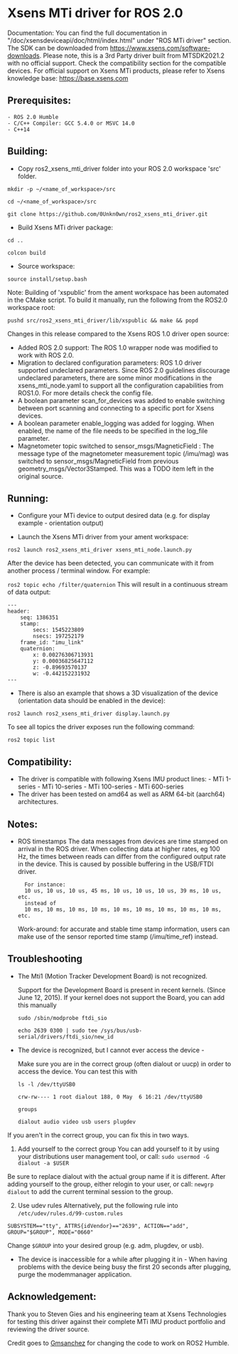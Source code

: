 # Xsens MTi driver for ROS 2.0

Documentation:
You can find the full documentation in "<your MT SDK directory>/doc/xsensdeviceapi/doc/html/index.html" under "ROS MTi driver" section. The SDK can be downloaded from https://www.xsens.com/software-downloads. Please note, this is a 3rd Party driver built from MTSDK2021.2 with no official support. Check the compatibility section for the compatible devices. For official support on Xsens MTi products, please refer to Xsens knowledge base: https://base.xsens.com

## Prerequisites:
    - ROS 2.0 Humble
    - C/C++ Compiler: GCC 5.4.0 or MSVC 14.0
    - C++14

## Building:
- Copy ros2_xsens_mti_driver folder into your ROS 2.0 workspace 'src' folder.

`mkdir -p ~/<name_of_workspace>/src`

`cd ~/<name_of_workspace>/src`

`git clone https://github.com/0Unkn0wn/ros2_xsens_mti_driver.git`

- Build Xsens MTi driver package:

`cd ..`

`colcon build`

- Source workspace:

`source install/setup.bash`

Note: Building of 'xspublic' from the ament workspace has been automated in the CMake script. To build it manually, run the following from the ROS2.0 workspace root:

`pushd src/ros2_xsens_mti_driver/lib/xspublic && make && popd`

Changes in this release compared to the Xsens ROS 1.0 driver open source:
- Added ROS 2.0 support: The ROS 1.0 wrapper node was modified to work with ROS 2.0.
- Migration to declared configuration parameters: ROS 1.0 driver supported undeclared parameters. Since ROS 2.0 guidelines discourage undeclared parameters, there are some minor modifications in the xsens_mti_node.yaml to support all the configuration capabilities from ROS1.0. For more details check the config file.
- A boolean parameter scan_for_devices was added to enable switching between port scanning and connecting to a specific port for Xsens devices.
- A boolean parameter enable_logging was added for logging. When enabled, the name of the file needs to be specified in the log_file parameter.
- Magnetometer topic switched to sensor_msgs/MagneticField : The message type of the magnetometer measurement topic (/imu/mag) was switched to sensor_msgs/MagneticField from previous geometry_msgs/Vector3Stamped. This was a TODO item left in the original source.

## Running:
- Configure your MTi device to output desired data (e.g. for display example - orientation output)

- Launch the Xsens MTi driver from your ament workspace:

`ros2 launch ros2_xsens_mti_driver xsens_mti_node.launch.py`

  After the device has been detected, you can communicate with it from another process / terminal window.
  For example:
  
  `ros2 topic echo /filter/quaternion`
  This will result in a continuous stream of data output:
  ```
  ---
  header: 
      seq: 1386351
      stamp: 
          secs: 1545223809
          nsecs: 197252179
      frame_id: "imu_link"
      quaternion: 
          x: 0.00276306713931
          y: 0.00036825647112
          z: -0.89693570137
          w: -0.442152231932
  ---
  ```
- There is also an example that shows a 3D visualization of the device (orientation data should be enabled in the device):

`ros2 launch ros2_xsens_mti_driver display.launch.py`

To see all topics the driver exposes run the following command:

`ros2 topic list`

## Compatibility:
- The driver is compatible with following Xsens IMU product lines:
      - MTi 1-series
      - MTi 10-series
      - MTi 100-series
      - MTi 600-series
- The driver has been tested on amd64 as well as ARM 64-bit (aarch64) architectures. 


## Notes:
- ROS timestamps
        The data messages from devices are time stamped on arrival in the ROS driver.
        When collecting data at higher rates, eg 100 Hz, the times between reads can differ from the configured output rate in the device.
        This is caused by possible buffering in the USB/FTDI driver.

        For instance:
        10 us, 10 us, 10 us, 45 ms, 10 us, 10 us, 10 us, 39 ms, 10 us, etc.
        instead of 
        10 ms, 10 ms, 10 ms, 10 ms, 10 ms, 10 ms, 10 ms, 10 ms, 10 ms, etc.

  Work-around: for accurate and stable time stamp information, users can make use of the sensor reported time stamp (/imu/time_ref) instead.

## Troubleshooting

- The Mti1 (Motion Tracker Development Board) is not recognized.

  Support for the Development Board is present in recent kernels. (Since June 12, 2015).
  If your kernel does not support the Board, you can add this manually

  `sudo /sbin/modprobe ftdi_sio`
  
  `echo 2639 0300 | sudo tee /sys/bus/usb-serial/drivers/ftdi_sio/new_id`


- The device is recognized, but I cannot ever access the device -

  Make sure you are in the correct group (often dialout or uucp) in order to
  access the device. You can test this with

  `ls -l /dev/ttyUSB0`
  
  `crw-rw---- 1 root dialout 188, 0 May  6 16:21 /dev/ttyUSB0`
  
  `groups`
  
  `dialout audio video usb users plugdev`

If you aren't in the correct group, you can fix this in two ways.

1. Add yourself to the correct group
You can add yourself to it by using your distributions user management tool, or call: `sudo usermod -G dialout -a $USER`

Be sure to replace dialout with the actual group name if it is different. After adding yourself to the group, either relogin to your user, or call:
`newgrp dialout` to add the current terminal session to the group.

2. Use udev rules
Alternatively, put the following rule into `/etc/udev/rules.d/99-custom.rules`

`SUBSYSTEM=="tty", ATTRS{idVendor}=="2639", ACTION=="add", GROUP="$GROUP", MODE="0660"`

Change `$GROUP` into your desired group (e.g. adm, plugdev, or usb).


- The device is inaccessible for a while after plugging it in -
When having problems with the device being busy the first 20 seconds after plugging, purge the modemmanager application.

## Acknowledgement:
Thank you to Steven Gies and his engineering team at Xsens Technologies for testing this driver against their complete MTi IMU product portfolio and reviewing the driver source.

Credit goes to [Gmsanchez](https://github.com/gmsanchez/) for changing the code to work on ROS2 Humble.
